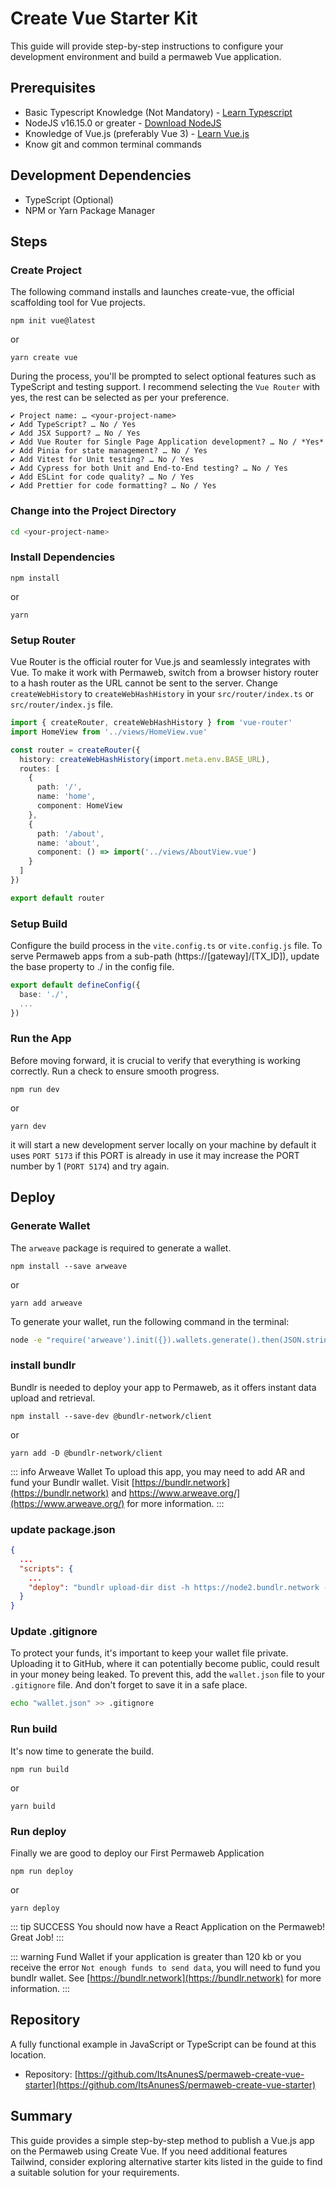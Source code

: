 # Create Vue Starter Kit

This guide will provide step-by-step instructions to configure your development environment and build a permaweb Vue application.

## Prerequisites

- Basic Typescript Knowledge (Not Mandatory) - [Learn Typescript](https://www.typescriptlang.org/docs/)
- NodeJS v16.15.0 or greater - [Download NodeJS](https://nodejs.org/en/download/)
- Knowledge of Vue.js (preferably Vue 3) - [Learn Vue.js](https://vuejs.org/)
- Know git and common terminal commands

## Development Dependencies

- TypeScript (Optional)
- NPM or Yarn Package Manager

## Steps

### Create Project

The following command installs and launches create-vue, the official scaffolding tool for Vue projects.


```console:no-line-numbers
npm init vue@latest
```

or 

```console:no-line-numbers
yarn create vue
```

During the process, you'll be prompted to select optional features such as TypeScript and testing support. I recommend selecting the `Vue Router` with yes, the rest can be selected as per your preference.

```console:no-line-numbers
✔ Project name: … <your-project-name>
✔ Add TypeScript? … No / Yes
✔ Add JSX Support? … No / Yes
✔ Add Vue Router for Single Page Application development? … No / *Yes*
✔ Add Pinia for state management? … No / Yes
✔ Add Vitest for Unit testing? … No / Yes
✔ Add Cypress for both Unit and End-to-End testing? … No / Yes
✔ Add ESLint for code quality? … No / Yes
✔ Add Prettier for code formatting? … No / Yes
```

### Change into the Project Directory

```sh
cd <your-project-name>
```

### Install Dependencies

```console:no-line-numbers
npm install
```

or

```console:no-line-numbers
yarn
```

### Setup Router

Vue Router is the official router for Vue.js and seamlessly integrates with Vue. To make it work with Permaweb, switch from a browser history router to a hash router as the URL cannot be sent to the server. Change `createWebHistory` to `createWebHashHistory` in your `src/router/index.ts` or `src/router/index.js` file.

```ts
import { createRouter, createWebHashHistory } from 'vue-router'
import HomeView from '../views/HomeView.vue'

const router = createRouter({
  history: createWebHashHistory(import.meta.env.BASE_URL),
  routes: [
    {
      path: '/',
      name: 'home',
      component: HomeView
    },
    {
      path: '/about',
      name: 'about',
      component: () => import('../views/AboutView.vue')
    }
  ]
})

export default router
```

### Setup Build

Configure the build process in the `vite.config.ts` or `vite.config.js` file. To serve Permaweb apps from a sub-path (https://[gateway]/[TX_ID]), update the base property to ./ in the config file.

```ts
export default defineConfig({
  base: './',
  ...
})
```

### Run the App

Before moving forward, it is crucial to verify that everything is working correctly. Run a check to ensure smooth progress.

```console:no-line-numbers
npm run dev
```

or

```console:no-line-numbers
yarn dev
```

it will start a new development server locally on your machine by default it uses `PORT 5173` if this PORT is already in use it may increase the PORT number by 1 (`PORT 5174`) and try again.

## Deploy

### Generate Wallet
The `arweave` package is required to generate a wallet.

```console:no-line-numbers
npm install --save arweave
```

or

```console:no-line-numbers
yarn add arweave
```

To generate your wallet, run the following command in the terminal:

```sh
node -e "require('arweave').init({}).wallets.generate().then(JSON.stringify).then(console.log.bind(console))" > wallet.json
```

### install bundlr

Bundlr is needed to deploy your app to Permaweb, as it offers instant data upload and retrieval.


```console:no-line-numbers
npm install --save-dev @bundlr-network/client
```

or

```console:no-line-numbers
yarn add -D @bundlr-network/client
```

::: info Arweave Wallet
To upload this app, you may need to add AR and fund your Bundlr wallet. Visit [https://bundlr.network](https://bundlr.network) and https://www.arweave.org/](https://www.arweave.org/) for more information.
:::

### update package.json

```json
{
  ...
  "scripts": {
    ...
    "deploy": "bundlr upload-dir dist -h https://node2.bundlr.network --wallet ./wallet.json -c arweave --index-file index.html --no-confirmation"
  }
}
```

### Update .gitignore

To protect your funds, it's important to keep your wallet file private. Uploading it to GitHub, where it can potentially become public, could result in your money being leaked. To prevent this, add the `wallet.json` file to your `.gitignore` file. And don't forget to save it in a safe place.

```sh
echo "wallet.json" >> .gitignore
```

### Run build

It's now time to generate the build.

```console:no-line-numbers
npm run build
```

or

```console:no-line-numbers
yarn build
```

### Run deploy
Finally we are good to deploy our First Permaweb Application

```console:no-line-numbers
npm run deploy
```

or

```console:no-line-numbers
yarn deploy
```

::: tip SUCCESS
You should now have a React Application on the Permaweb! Great Job!
:::

::: warning Fund Wallet
if your application is greater than 120 kb or you receive the error `Not enough funds to send data`, you will need to fund you bundlr wallet. See [https://bundlr.network](https://bundlr.network) for more information.
:::

## Repository

A fully functional example in JavaScript or TypeScript can be found at this location.

* Repository: [https://github.com/ItsAnunesS/permaweb-create-vue-starter](https://github.com/ItsAnunesS/permaweb-create-vue-starter)

## Summary

This guide provides a simple step-by-step method to publish a Vue.js app on the Permaweb using Create Vue. If you need additional features Tailwind, consider exploring alternative starter kits listed in the guide to find a suitable solution for your requirements.
